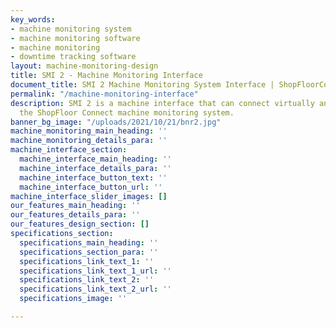```yaml
---
key_words:
- machine monitoring system
- machine monitoring software
- machine monitoring
- downtime tracking software
layout: machine-monitoring-design
title: SMI 2 - Machine Monitoring Interface
document_title: SMI 2 Machine Monitoring System Interface | ShopFloorConnect
permalink: "/machine-monitoring-interface"
description: SMI 2 is a machine interface that can connect virtually any machine to
  the ShopFloor Connect machine monitoring system.
banner_bg_image: "/uploads/2021/10/21/bnr2.jpg"
machine_monitoring_main_heading: ''
machine_monitoring_details_para: ''
machine_interface_section:
  machine_interface_main_heading: ''
  machine_interface_details_para: ''
  machine_interface_button_text: ''
  machine_interface_button_url: ''
machine_interface_slider_images: []
our_features_main_heading: ''
our_features_details_para: ''
our_features_design_section: []
specifications_section:
  specifications_main_heading: ''
  specifications_section_para: ''
  specifications_link_text_1: ''
  specifications_link_text_1_url: ''
  specifications_link_text_2: ''
  specifications_link_text_2_url: ''
  specifications_image: ''

---
```

